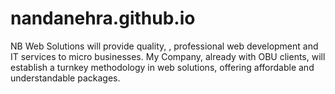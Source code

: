 # nandanehra.github.io
NB Web Solutions will provide quality, , professional web development and IT services to micro businesses. My Company, already with OBU clients, will establish a turnkey methodology in web solutions, offering affordable and understandable packages.
